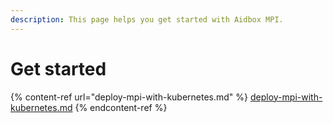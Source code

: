 ```yaml
---
description: This page helps you get started with Aidbox MPI.
---
```


# Get started

{% content-ref url="deploy-mpi-with-kubernetes.md" %}
[deploy-mpi-with-kubernetes.md](deploy-mpi-with-kubernetes.md)
{% endcontent-ref %}

